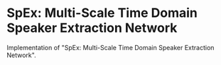# SpEx: Multi-Scale Time Domain Speaker Extraction Network

Implementation of "SpEx: Multi-Scale Time Domain Speaker Extraction Network".
